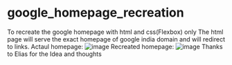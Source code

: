 # google_homepage_recreation
To recreate the google homepage with html and css(Flexbox) only
The html page will serve the exact homepage of google india domain and will redirect to links.
Actaul homepage:
![image](https://user-images.githubusercontent.com/32931999/120266708-182c5500-c2c0-11eb-8fbb-e3218f5d6646.png)
Recreated homepage:
![image](https://user-images.githubusercontent.com/32931999/120266745-25e1da80-c2c0-11eb-80bd-6d9bd2f9f052.png)
Thanks to Elias for the Idea and thoughts
